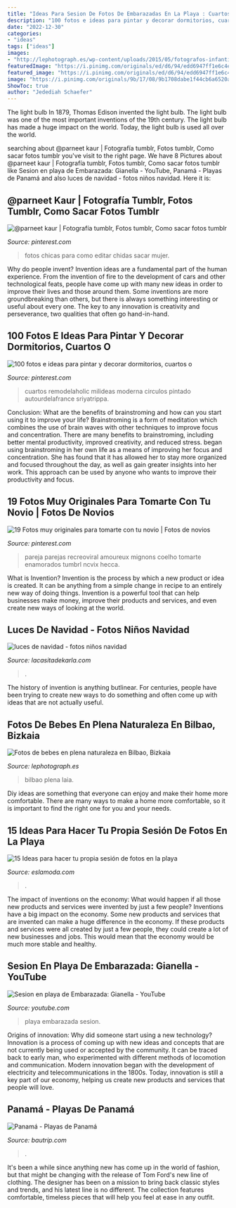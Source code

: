 ```yaml
---
title: "Ideas Para Sesion De Fotos De Embarazadas En La Playa : Cuartos Remodelaholic Milideas Moderna Circulos Pintado Autourdelafrance Sriyatrippa"
description: "100 fotos e ideas para pintar y decorar dormitorios, cuartos o"
date: "2022-12-30"
categories:
- "ideas"
tags: ["ideas"]
images:
- "http://lephotograph.es/wp-content/uploads/2015/05/fotografos-infantiles-en-bilbao.jpg"
featuredImage: "https://i.pinimg.com/originals/ed/d6/94/edd6947ff1e6c4efd199193ce61db4a0.jpg"
featured_image: "https://i.pinimg.com/originals/ed/d6/94/edd6947ff1e6c4efd199193ce61db4a0.jpg"
image: "https://i.pinimg.com/originals/9b/17/08/9b1708dabe1f44cb6a6520a60dd60255.jpg"
ShowToc: true
author: "Jedediah Schaefer"
---
```



The light bulb
In 1879, Thomas Edison invented the light bulb. The light bulb was one of the most important inventions of the 19th century. The light bulb has made a huge impact on the world. Today, the light bulb is used all over the world.

	

		
searching about @parneet kaur | Fotografía tumblr, Fotos tumblr, Como sacar fotos tumblr you've visit to the right page. We have 8 Pictures about @parneet kaur | Fotografía tumblr, Fotos tumblr, Como sacar fotos tumblr like Sesion en playa de Embarazada: Gianella - YouTube, Panamá - Playas de Panamá and also luces de navidad - fotos niños navidad. Here it is:
		
    
## @parneet Kaur | Fotografía Tumblr, Fotos Tumblr, Como Sacar Fotos Tumblr

<img loading=lazy src="https://i.pinimg.com/originals/ed/d6/94/edd6947ff1e6c4efd199193ce61db4a0.jpg" onerror="this.onerror=null;this.src='https://tse3.mm.bing.net/th?id=OIP.0iSRpCgY7o_pPBwn1q3SMQHaNK&amp;pid=15.1';" alt="@parneet kaur | Fotografía tumblr, Fotos tumblr, Como sacar fotos tumblr">

_Source: pinterest.com_

>fotos chicas para como editar chidas sacar mujer. 

	

Why do people invent?
Invention ideas are a fundamental part of the human experience. From the invention of fire to the development of cars and other technological feats, people have come up with many new ideas in order to improve their lives and those around them. Some inventions are more groundbreaking than others, but there is always something interesting or useful about every one. The key to any innovation is creativity and perseverance, two qualities that often go hand-in-hand.

    
## 100 Fotos E Ideas Para Pintar Y Decorar Dormitorios, Cuartos O

<img loading=lazy src="https://i.pinimg.com/originals/9b/17/08/9b1708dabe1f44cb6a6520a60dd60255.jpg" onerror="this.onerror=null;this.src='https://tse4.mm.bing.net/th?id=OIP.vbBHZDraj7TNl3ymaCyK8gHaLE&amp;pid=15.1';" alt="100 fotos e ideas para pintar y decorar dormitorios, cuartos o">

_Source: pinterest.com_

>cuartos remodelaholic milideas moderna circulos pintado autourdelafrance sriyatrippa. 

	

Conclusion: What are the benefits of brainstroming and how can you start using it to improve your life?
Brainstroming is a form of meditation which combines the use of brain waves with other techniques to improve focus and concentration. There are many benefits to brainstroming, including better mental productivity, improved creativity, and reduced stress. began using brainstroming in her own life as a means of improving her focus and concentration. She has found that it has allowed her to stay more organized and focused throughout the day, as well as gain greater insights into her work. This approach can be used by anyone who wants to improve their productivity and focus.

    
## 19 Fotos Muy Originales Para Tomarte Con Tu Novio | Fotos De Novios

<img loading=lazy src="https://i.pinimg.com/originals/f2/4c/1e/f24c1e06a6fbe1992e1e95a93a878e15.jpg" onerror="this.onerror=null;this.src='https://tse3.mm.bing.net/th?id=OIP.raQjNxDHGW7fkxMcixxCigHaJ8&amp;pid=15.1';" alt="19 Fotos muy originales para tomarte con tu novio | Fotos de novios">

_Source: pinterest.com_

>pareja parejas recreoviral amoureux mignons coelho tomarte enamorados tumbrl ncvix hecca. 

	

What is Invention?
Invention is the process by which a new product or idea is created. It can be anything from a simple change in recipe to an entirely new way of doing things. Invention is a powerful tool that can help businesses make money, improve their products and services, and even create new ways of looking at the world.

    
## Luces De Navidad - Fotos Niños Navidad

<img loading=lazy src="http://www.lacasitadekarla.com/wp-content/uploads/2014/12/C10A87022.jpg" onerror="this.onerror=null;this.src='https://tse4.mm.bing.net/th?id=OIP.yvduIq_WtBmzJ-qBpRYQPgHaJ4&amp;pid=15.1';" alt="luces de navidad - fotos niños navidad">

_Source: lacasitadekarla.com_

>. 

	

The history of invention is anything butlinear. For centuries, people have been trying to create new ways to do something and often come up with ideas that are not actually useful.

    
## Fotos De Bebes En Plena Naturaleza En Bilbao, Bizkaia

<img loading=lazy src="http://lephotograph.es/wp-content/uploads/2015/05/fotografos-infantiles-en-bilbao.jpg" onerror="this.onerror=null;this.src='https://tse4.mm.bing.net/th?id=OIP.TpnAFcPj72lF4Mkdgk2qVgHaE8&amp;pid=15.1';" alt="Fotos de bebes en plena naturaleza en Bilbao, Bizkaia">

_Source: lephotograph.es_

>bilbao plena laia. 

	

Diy ideas are something that everyone can enjoy and make their home more comfortable. There are many ways to make a home more comfortable, so it is important to find the right one for you and your needs.

    
## 15 Ideas Para Hacer Tu Propia Sesión De Fotos En La Playa

<img loading=lazy src="http://eslamoda.com/wp-content/uploads/sites/2/2015/11/fotos-en-el-mar.jpg" onerror="this.onerror=null;this.src='https://tse2.mm.bing.net/th?id=OIP.o-f4sAydZscCYDNIgzjBzwHaLH&amp;pid=15.1';" alt="15 Ideas para hacer tu propia sesión de fotos en la playa">

_Source: eslamoda.com_

>. 

	

The impact of inventions on the economy: What would happen if all those new products and services were invented by just a few people?
Inventions have a big impact on the economy. Some new products and services that are invented can make a huge difference in the economy. If these products and services were all created by just a few people, they could create a lot of new businesses and jobs. This would mean that the economy would be much more stable and healthy.

    
## Sesion En Playa De Embarazada: Gianella - YouTube

<img loading=lazy src="https://i.ytimg.com/vi/T8Z3OxCN7Ao/maxresdefault.jpg" onerror="this.onerror=null;this.src='https://tse2.mm.bing.net/th?id=OIP.fW2QlwMWSuAdb_5-YdEF0wHaEK&amp;pid=15.1';" alt="Sesion en playa de Embarazada: Gianella - YouTube">

_Source: youtube.com_

>playa embarazada sesion. 

	

Origins of innovation: Why did someone start using a new technology?
Innovation is a process of coming up with new ideas and concepts that are not currently being used or accepted by the community. It can be traced back to early man, who experimented with different methods of locomotion and communication. Modern innovation began with the development of electricity and telecommunications in the 1800s. Today, innovation is still a key part of our economy, helping us create new products and services that people will love.

    
## Panamá - Playas De Panamá

<img loading=lazy src="https://www.bautrip.com/images/what-to-visit/playas-panama.jpg" onerror="this.onerror=null;this.src='https://tse2.mm.bing.net/th?id=OIP.UETwfHg3HWsUtUP5j0ih0wHaE5&amp;pid=15.1';" alt="Panamá - Playas de Panamá">

_Source: bautrip.com_

>. 

	

It's been a while since anything new has come up in the world of fashion, but that might be changing with the release of Tom Ford's new line of clothing. The designer has been on a mission to bring back classic styles and trends, and his latest line is no different. The collection features comfortable, timeless pieces that will help you feel at ease in any outfit.

